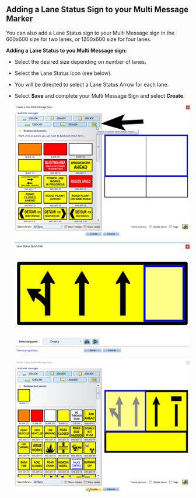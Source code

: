 ## Adding a Lane Status Sign to your Multi Message Marker 

You can also add a Lane Status sign to your Multi Message sign in the 600x600 size for two lanes, or 1200x600 size for four lanes. 

**Adding a Lane Status to you Multi Message sign:**

 - Select the desired size depending on number of lanes.
 - Select the Lane Status Icon (see below).
 - You will be directed to select a Lane Status Arrow for each lane.
 - Select **Save** and complete your Multi Message Sign and select **Create**.

    ![Adding_a_1200x600_Lane_Status_Sign_to_the_Multi_Message_Sign](./assets/Adding_a_1200x600_Lane_Status_Sign_to_the_Multi_Message_Sign.png)

    ![Setting_the_Four_Lane_Statuses](./assets/Setting_the_Four_Lane_Statuses.png)

    ![Creating_the_Lane_Status_Multi_Message_Board](./assets/Creating_the_Lane_Status_Multi_Message_Board.png)
